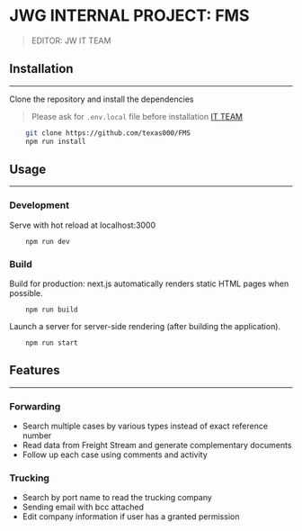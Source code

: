 # JWG INTERNAL PROJECT: FMS

> EDITOR: JW IT TEAM

## Installation

---

Clone the repository and install the dependencies

> Please ask for `.env.local` file before installation [IT TEAM](mailto:IT@JAMESWORLDWIDE.COM)

```bash
    git clone https://github.com/texas000/FMS
    npm run install
```

## Usage

---

### Development

Serve with hot reload at localhost:3000

```
    npm run dev
```

### Build

Build for production: next.js automatically renders static HTML pages when possible.

```
    npm run build
```

Launch a server for server-side rendering (after building the application).

```
    npm run start
```

## Features

---

### Forwarding

- Search multiple cases by various types instead of exact reference number
- Read data from Freight Stream and generate complementary documents
- Follow up each case using comments and activity

### Trucking

- Search by port name to read the trucking company
- Sending email with bcc attached
- Edit company information if user has a granted permission
